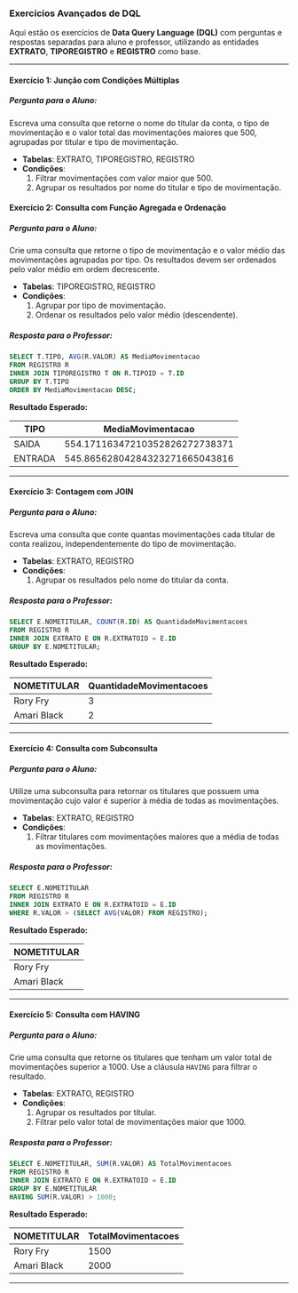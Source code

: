 ### Exercícios Avançados de DQL

Aqui estão os exercícios de **Data Query Language (DQL)** com perguntas e respostas separadas para aluno e professor, utilizando as entidades **EXTRATO**, **TIPOREGISTRO** e **REGISTRO** como base.

---

#### **Exercício 1: Junção com Condições Múltiplas**
##### Pergunta para o Aluno:
Escreva uma consulta que retorne o nome do titular da conta, o tipo de movimentação e o valor total das movimentações maiores que 500, agrupadas por titular e tipo de movimentação.

- **Tabelas**: EXTRATO, TIPOREGISTRO, REGISTRO
- **Condições**:
  1. Filtrar movimentações com valor maior que 500.
  2. Agrupar os resultados por nome do titular e tipo de movimentação.


#### **Exercício 2: Consulta com Função Agregada e Ordenação**
##### Pergunta para o Aluno:
Crie uma consulta que retorne o tipo de movimentação e o valor médio das movimentações agrupadas por tipo. Os resultados devem ser ordenados pelo valor médio em ordem decrescente.

- **Tabelas**: TIPOREGISTRO, REGISTRO
- **Condições**:
  1. Agrupar por tipo de movimentação.
  2. Ordenar os resultados pelo valor médio (descendente).

##### Resposta para o Professor:
```sql
SELECT T.TIPO, AVG(R.VALOR) AS MediaMovimentacao
FROM REGISTRO R
INNER JOIN TIPOREGISTRO T ON R.TIPOID = T.ID
GROUP BY T.TIPO
ORDER BY MediaMovimentacao DESC;
```

**Resultado Esperado:**

| TIPO          | MediaMovimentacao             |
|---------------|-------------------------------|
| SAIDA         | 554.17116347210352826272738371|
| ENTRADA       | 545.86562804284323271665043816|
---

#### **Exercício 3: Contagem com JOIN**
##### Pergunta para o Aluno:
Escreva uma consulta que conte quantas movimentações cada titular de conta realizou, independentemente do tipo de movimentação.

- **Tabelas**: EXTRATO, REGISTRO
- **Condições**:
  1. Agrupar os resultados pelo nome do titular da conta.

##### Resposta para o Professor:
```sql
SELECT E.NOMETITULAR, COUNT(R.ID) AS QuantidadeMovimentacoes
FROM REGISTRO R
INNER JOIN EXTRATO E ON R.EXTRATOID = E.ID
GROUP BY E.NOMETITULAR;
```

**Resultado Esperado:**

| NOMETITULAR | QuantidadeMovimentacoes |
|-------------|-------------------------|
| Rory Fry  | 3                       |
| Amari Black | 2                       |

---

#### **Exercício 4: Consulta com Subconsulta**
##### Pergunta para o Aluno:
Utilize uma subconsulta para retornar os titulares que possuem uma movimentação cujo valor é superior à média de todas as movimentações.

- **Tabelas**: EXTRATO, REGISTRO
- **Condições**:
  1. Filtrar titulares com movimentações maiores que a média de todas as movimentações.

##### Resposta para o Professor:
```sql
SELECT E.NOMETITULAR
FROM REGISTRO R
INNER JOIN EXTRATO E ON R.EXTRATOID = E.ID
WHERE R.VALOR > (SELECT AVG(VALOR) FROM REGISTRO);
```

**Resultado Esperado:**

| NOMETITULAR |
|-------------|
| Rory Fry  |
| Amari Black |

---

#### **Exercício 5: Consulta com HAVING**
##### Pergunta para o Aluno:
Crie uma consulta que retorne os titulares que tenham um valor total de movimentações superior a 1000. Use a cláusula `HAVING` para filtrar o resultado.

- **Tabelas**: EXTRATO, REGISTRO
- **Condições**:
  1. Agrupar os resultados por titular.
  2. Filtrar pelo valor total de movimentações maior que 1000.

##### Resposta para o Professor:
```sql
SELECT E.NOMETITULAR, SUM(R.VALOR) AS TotalMovimentacoes
FROM REGISTRO R
INNER JOIN EXTRATO E ON R.EXTRATOID = E.ID
GROUP BY E.NOMETITULAR
HAVING SUM(R.VALOR) > 1000;
```

**Resultado Esperado:**

| NOMETITULAR | TotalMovimentacoes |
|-------------|--------------------|
| Rory Fry  | 1500               |
| Amari Black | 2000               |

---

